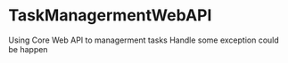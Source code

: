 # TaskManagermentWebAPI

Using Core Web API to managerment tasks
Handle some exception could be happen
